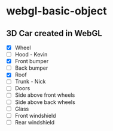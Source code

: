 # webgl-basic-object

## 3D Car created in WebGL

 - [x] Wheel
 - [ ] Hood - Kevin
 - [x] Front bumper
 - [ ] Back bumper
 - [x] Roof
 - [ ] Trunk - Nick
 - [ ] Doors
 - [ ] Side above front wheels
 - [ ] Side above back wheels
 - [ ] Glass
 - [ ] Front windshield
 - [ ] Rear windshield
